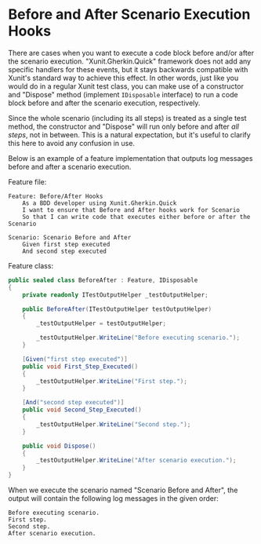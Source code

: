 # Before and After Scenario Execution Hooks

There are cases when you want to execute a code block before and/or after the scenario execution. "Xunit.Gherkin.Quick" framework does not add any specific handlers for these events, but it stays backwards compatible with Xunit's standard way to achieve this effect. In other words, just like you would do in a regular Xunit test class, you can make use of a constructor and "Dispose" method (implement `IDisposable` interface) to run a code block before and after the scenario execution, respectively.

Since the whole scenario (including its all steps) is treated as a single test method, the constructor and "Dispose" will run only before and after _all steps_, not in between. This is a natural expectation, but it's useful to clarify this here to avoid any confusion in use.

Below is an example of a feature implementation that outputs log messages before and after a scenario execution.

Feature file:
```Gherkin
Feature: Before/After Hooks
	As a BDD developer using Xunit.Gherkin.Quick
	I want to ensure that Before and After hooks work for Scenario
	So that I can write code that executes either before or after the Scenario

Scenario: Scenario Before and After
	Given first step executed
	And second step executed
```

Feature class:
```C#
public sealed class BeforeAfter : Feature, IDisposable
{
    private readonly ITestOutputHelper _testOutputHelper;

    public BeforeAfter(ITestOutputHelper testOutputHelper)
    {
        _testOutputHelper = testOutputHelper;

        _testOutputHelper.WriteLine("Before executing scenario.");
    }

    [Given("first step executed")]
    public void First_Step_Executed()
    {
        _testOutputHelper.WriteLine("First step.");
    }

    [And("second step executed")]
    public void Second_Step_Executed()
    {
        _testOutputHelper.WriteLine("Second step.");
    }

    public void Dispose()
    {
        _testOutputHelper.WriteLine("After scenario execution.");
    }
}
```

When we execute the scenario named "Scenario Before and After", the output will contain the following log messages in the given order:

```log
Before executing scenario.
First step.
Second step.
After scenario execution.
```

